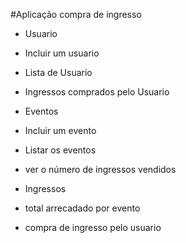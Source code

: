 #Aplicação compra de ingresso

 - Usuario
  - Incluir um usuario
  - Lista de Usuario
  - Ingressos comprados pelo Usuario
 
 - Eventos
  - Incluir um evento
  - Listar os eventos
  - ver o número de ingressos vendidos
 
 - Ingressos
  - total arrecadado por evento
  - compra de ingresso pelo usuario
 